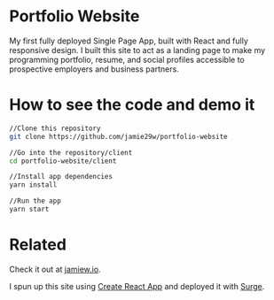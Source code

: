 # Portfolio Website

My first fully deployed Single Page App, built with React and fully responsive design. I built this site to act as a landing page to make my programming portfolio, resume, and social profiles accessible to prospective employers and business partners.


# How to see the code and demo it

```bash
//Clone this repository
git clone https://github.com/jamie29w/portfolio-website

//Go into the repository/client
cd portfolio-website/client

//Install app dependencies
yarn install

//Run the app
yarn start
```

# Related

Check it out at [jamiew.io](http://jamiew.io).

I spun up this site using [Create React App](https://github.com/facebookincubator/create-react-app) and deployed it with [Surge](https://surge.sh/).
